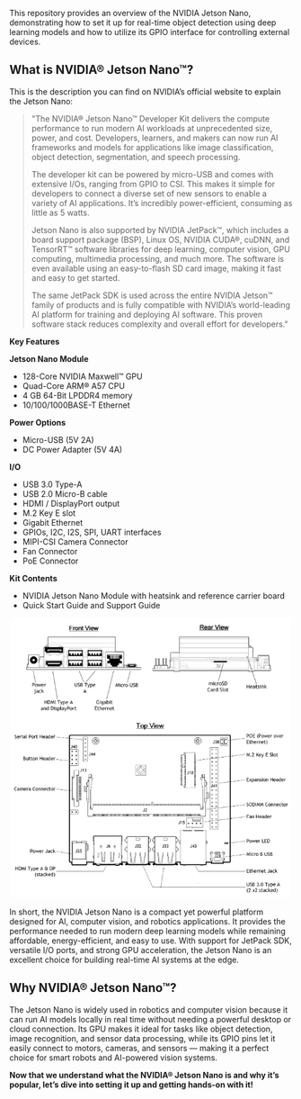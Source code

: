 This repository provides an overview of the NVIDIA Jetson Nano, demonstrating how to set it up for real-time object detection using deep learning models and how to utilize its GPIO interface for controlling external devices.


## What is NVIDIA® Jetson Nano™?
This is the description you can find on NVIDIA’s official website to explain the Jetson Nano:

> "The NVIDIA® Jetson Nano™ Developer Kit delivers the compute performance to run modern AI workloads at unprecedented size, power, and cost. Developers, learners, and makers can now run AI frameworks and models for applications like image classification, object detection, segmentation, and speech processing.  
>
> The developer kit can be powered by micro-USB and comes with extensive I/Os, ranging from GPIO to CSI. This makes it simple for developers to connect a diverse set of new sensors to enable a variety of AI applications. It’s incredibly power-efficient, consuming as little as 5 watts.  
>
> Jetson Nano is also supported by NVIDIA JetPack™, which includes a board support package (BSP), Linux OS, NVIDIA CUDA®, cuDNN, and TensorRT™ software libraries for deep learning, computer vision, GPU computing, multimedia processing, and much more. The software is even available using an easy-to-flash SD card image, making it fast and easy to get started.  
>
> The same JetPack SDK is used across the entire NVIDIA Jetson™ family of products and is fully compatible with NVIDIA’s world-leading AI platform for training and deploying AI software. This proven software stack reduces complexity and overall effort for developers."

**Key Features**

**Jetson Nano Module**
- 128-Core NVIDIA Maxwell™ GPU 
- Quad-Core ARM® A57 CPU  
- 4 GB 64-Bit LPDDR4 memory  
- 10/100/1000BASE-T Ethernet  


**Power Options** 
- Micro-USB (5V 2A) 
- DC Power Adapter (5V 4A)  

**I/O**
- USB 3.0 Type-A
- USB 2.0 Micro-B cable
- HDMI / DisplayPort output  
- M.2 Key E slot  
- Gigabit Ethernet  
- GPIOs, I2C, I2S, SPI, UART interfaces  
- MIPI-CSI Camera Connector  
- Fan Connector
- PoE Connector 

**Kit Contents**
- NVIDIA Jetson Nano Module with heatsink and reference carrier board  
- Quick Start Guide and Support Guide  
  

<p align="center">
  <img src="assets/jetson_nano_board.PNG" width="500" alt="Jetson Nano Board"/>
</p>

In short, the NVIDIA Jetson Nano is a compact yet powerful platform designed for AI, computer vision, and robotics applications.
It provides the performance needed to run modern deep learning models while remaining affordable, energy-efficient, and easy to use.
With support for JetPack SDK, versatile I/O ports, and strong GPU acceleration, the Jetson Nano is an excellent choice for building real-time AI systems at the edge.

## Why NVIDIA® Jetson Nano™?
The Jetson Nano is widely used in robotics and computer vision because it can run AI models locally in real time without needing a powerful desktop or cloud connection. Its GPU makes it ideal for tasks like object detection, image recognition, and sensor data processing, while its GPIO pins let it easily connect to motors, cameras, and sensors — making it a perfect choice for smart robots and AI-powered vision systems.  


**Now that we understand what the NVIDIA® Jetson Nano is and why it’s popular, let’s dive into setting it up and getting hands-on with it!**
